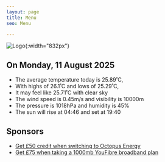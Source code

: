 ```yaml
---
layout: page
title: Menu
seo: Menu

---
```


![Logo](/images/logo.jpg){:width="832px"}

<!-- weather_marker starts -->
## On Monday, 11 August 2025

- The average temperature today is 25.89˚C,
- With highs of 26.1˚C and lows of 25.29˚C,
- It may feel like 25.71˚C with clear sky
- The wind speed is 0.45m/s and visibility is 10000m
- The pressure is 1018hPa and humidity is 45%
- The sun will rise at 04:46 and set at 19:40

<!-- weather_marker ends -->

## Sponsors

- [Get £50 credit when switching to Octopus Energy](https://bit.ly/3oD1nnS)
- [Get £75 when taking a 1000mb YouFibre broadband plan](https://aklam.io/91zWhU?)
